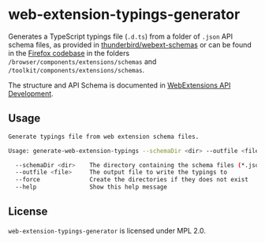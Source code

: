 # web-extension-typings-generator

Generates a TypeScript typings file (`.d.ts`) from a folder of `.json` API schema files, as provided in [thunderbird/webext-schemas](https://github.com/thunderbird/webext-schemas) or can be found in the [Firefox codebase](https://github.com/mozilla/gecko-dev) in the folders `/browser/components/extensions/schemas` and `/toolkit/components/extensions/schemas`.

The structure and API Schema is documented in [WebExtensions API Development](https://firefox-source-docs.mozilla.org/toolkit/components/extensions/webextensions/index.html).

## Usage

```sh
Generate typings file from web extension schema files.

Usage: generate-web-extension-typings --schemaDir <dir> --outfile <file>

  --schemaDir <dir>    The directory containing the schema files (*.json)
  --outfile <file>     The output file to write the typings to
  --force              Create the directories if they does not exist
  --help               Show this help message
```

## License

`web-extension-typings-generator` is licensed under MPL 2.0.
